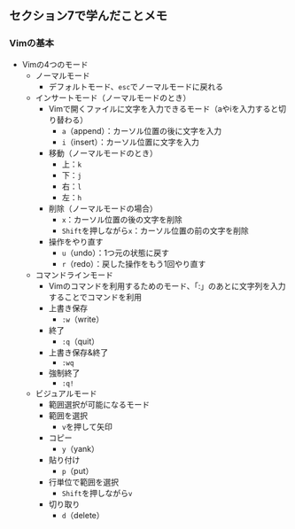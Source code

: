 ## セクション7で学んだことメモ

### Vimの基本
* Vimの4つのモード
  * ノーマルモード
    * デフォルトモード、`esc`でノーマルモードに戻れる
  * インサートモード（ノーマルモードのとき）
    * Vimで開くファイルに文字を入力できるモード（aやiを入力すると切り替わる）
      * `a`（append）：カーソル位置の後に文字を入力
      * `i`（insert）：カーソル位置に文字を入力
    * 移動（ノーマルモードのとき）
      * 上：`k`
      * 下：`j`
      * 右：`l`
      * 左：`h`
    * 削除（ノーマルモードの場合）
      * `x`：カーソル位置の後の文字を削除
      * `Shift`を押しながら`x`：カーソル位置の前の文字を削除
    * 操作をやり直す
      * `u`（undo）：1つ元の状態に戻す
      * `r`（redo）：戻した操作をもう1回やり直す
  * コマンドラインモード
    * Vimのコマンドを利用するためのモード、「:」のあとに文字列を入力することでコマンドを利用
    * 上書き保存
      * `:w`（write）
    * 終了
      * `:q`（quit）
    * 上書き保存&終了
      * `:wq`
    * 強制終了
      * `:q!`
  * ビジュアルモード
    * 範囲選択が可能になるモード
    * 範囲を選択
      * `v`を押して矢印
    * コピー
      * `y`（yank）
    * 貼り付け
      * `p`（put）
    * 行単位で範囲を選択
      * `Shift`を押しながら`v`
    * 切り取り
      * `d`（delete）